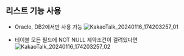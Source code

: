 ## 리스트 기능 사용

- Oracle, DB2에서만 사용 가능
![KakaoTalk_20240116_174203257_01](https://github.com/Kangchaemin/SQL/assets/43837994/3748015b-0a97-410c-bec9-35b34e31037a)

- 테이블 모든 필드에 NOT NULL 제약조건이 걸려있다면
![KakaoTalk_20240116_174203257_02](https://github.com/Kangchaemin/SQL/assets/43837994/a0ba574d-a0d0-4c5f-868f-8c9f377e0105)

